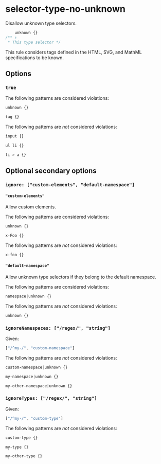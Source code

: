 # selector-type-no-unknown

Disallow unknown type selectors.

```css
    unknown {}
/** ↑
 * This type selector */
```

This rule considers tags defined in the HTML, SVG, and MathML specifications to be known.

## Options

### `true`

The following patterns are considered violations:

```css
unknown {}
```

```css
tag {}
```

The following patterns are *not* considered violations:

```css
input {}
```

```css
ul li {}
```

```css
li > a {}
```

## Optional secondary options

### `ignore: ["custom-elements", "default-namespace"]`

#### `"custom-elements"`

Allow custom elements.

The following patterns are considered violations:

```css
unknown {}
```

```css
x-Foo {}
```

The following patterns are *not* considered violations:

```css
x-foo {}
```

#### `"default-namespace"`

Allow unknown type selectors if they belong to the default namespace.

The following patterns are considered violations:

```css
namespace|unknown {}
```

The following patterns are *not* considered violations:

```css
unknown {}
```

### `ignoreNamespaces: ["/regex/", "string"]`

Given:

```js
["/^my-/", "custom-namespace"]
```

The following patterns are *not* considered violations:

```css
custom-namespace|unknown {}
```

```css
my-namespace|unknown {}
```

```css
my-other-namespace|unknown {}
```

### `ignoreTypes: ["/regex/", "string"]`

Given:

```js
["/^my-/", "custom-type"]
```

The following patterns are *not* considered violations:

```css
custom-type {}
```

```css
my-type {}
```

```css
my-other-type {}
```
